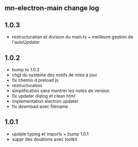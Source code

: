 ## mn-electron-main change log

## 1.0.3

- restructuration et division du main.ts + meilleure gestion de l'autoUpdater

## 1.0.2

- bump to 1.0.2
- chgt du système des notifs de mise à jour
- fix chemin d preload js
- restructuration
- simplification sans montrer les notes de version
- fix updater dialog et clean html
- implementation electron updater
- fix download avec filename

## 1.0.1

- update typing et imports + bump 1.0.1
- suppr des doublons avec toolkit

